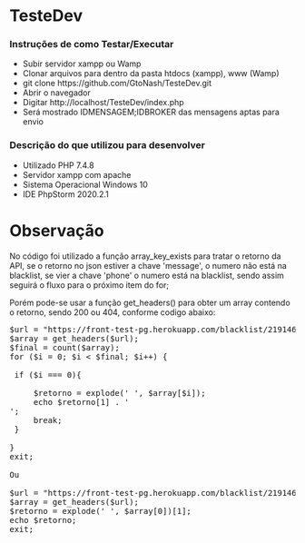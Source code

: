 # TesteDev

<h3>Instruções de como Testar/Executar</h3>

<ul>
<li>Subir servidor xampp ou Wamp</li>
<li>Clonar arquivos para dentro da pasta htdocs (xampp), www (Wamp)</li>
<li>git clone https://github.com/GtoNash/TesteDev.git</li>
<li>Abrir o navegador</li>
<li>Digitar http://localhost/TesteDev/index.php</li>
<li>Será mostrado IDMENSAGEM;IDBROKER das mensagens aptas para envio</li>
</ul> 

<h3>Descrição do que utilizou para desenvolver</h3>
<ul>
<li> Utilizado PHP 7.4.8</li>
<li> Servidor xampp com apache</li>
<li> Sistema Operacional Windows 10</li>
<li>IDE PhpStorm 2020.2.1</li>
</ul>

# Observação

No código foi utilizado a função array_key_exists para tratar o retorno da API, se o retorno no json estiver a chave 'message', o numero não está na blacklist, se vier a chave 'phone' o numero está na blacklist, sendo assim seguirá o fluxo para o próximo item do for;

Porém pode-se usar a função get_headers() para obter um array contendo o retorno, sendo 200 ou 404, conforme codigo abaixo:<br>

<pre>
$url = "https://front-test-pg.herokuapp.com/blacklist/21914683666";
$array = get_headers($url);
$final = count($array);
for ($i = 0; $i < $final; $i++) {

 if ($i === 0){

     $retorno = explode(' ', $array[$i]);
     echo $retorno[1] . '<br>';
     break;
 }

}
exit;

Ou

$url = "https://front-test-pg.herokuapp.com/blacklist/21914683666";
$array = get_headers($url);
$retorno = explode(' ', $array[0])[1];
echo $retorno;
exit;

</pre>


